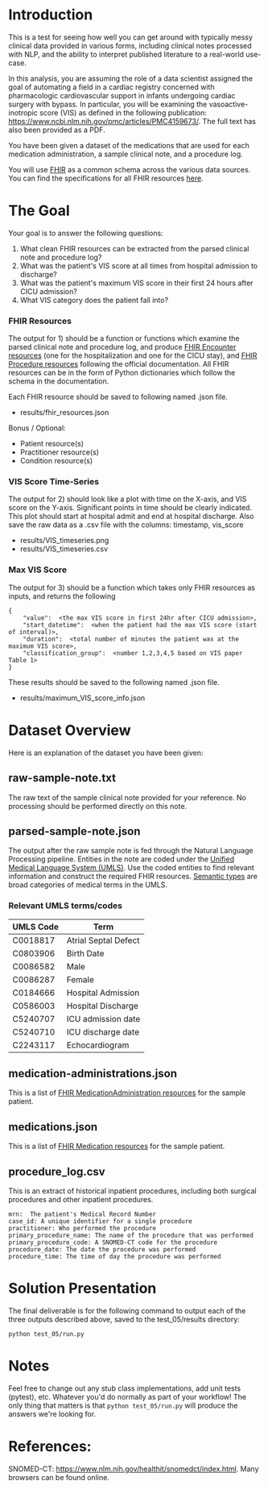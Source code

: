 # Introduction
This is a test for seeing how well you can get around with typically messy clinical data provided in various forms, including clinical notes processed with NLP, and the ability to interpret published literature to a real-world use-case.

In this analysis, you are assuming the role of a data scientist assigned the goal of automating a field in a cardiac registry concerned with pharmacologic cardiovascular support in infants undergoing cardiac surgery with bypass.  In particular, you will be examining the vasoactive-inotropic score (VIS) as defined in the following publication:  https://www.ncbi.nlm.nih.gov/pmc/articles/PMC4159673/.  The full text has also been provided as a PDF.

You have been given a dataset of the medications that are used for each medication administration, a sample clinical note, and a procedure log.

You will use [FHIR](https://www.hl7.org/fhir) as a common schema across the various data sources.  You can find the specifications for all FHIR resources [here](https://www.hl7.org/fhir/resourcelist.html).


# The Goal
Your goal is to answer the following questions:

 1. What clean FHIR resources can be extracted from the parsed clinical note and procedure log?
 2. What was the patient's VIS score at all times from hospital admission to discharge?
 3. What was the patient's maximum VIS score in their first 24 hours after CICU admission?
 4. What VIS category does the patient fall into?

### FHIR Resources
The output for 1) should be a function or functions which examine the parsed clinical note and procedure log, and produce [FHIR Encounter resources](https://www.hl7.org/fhir/encounter.html) (one for the hospitalization and one for the CICU stay), and [FHIR Procedure resources](https://www.hl7.org/fhir/procedure.html) following the official documentation.  All FHIR resources can be in the form of Python dictionaries which follow the schema in the documentation.

Each FHIR resource should be saved to following named .json file.
* results/fhir_resources.json

Bonus / Optional:
* Patient resource(s)
* Practitioner resource(s)
* Condition resource(s)

### VIS Score Time-Series
The output for 2) should look like a plot with time on the X-axis, and VIS score on the Y-axis.  Significant points in time should be clearly indicated.  This plot should start at hospital admit and end at hospital discharge.  Also save the raw data as a .csv file with the columns:  timestamp, vis_score

* results/VIS_timeseries.png
* results/VIS_timeseries.csv

### Max VIS Score
The output for 3) should be a function which takes only FHIR resources as inputs, and returns the following
```
{
    "value":  <the max VIS score in first 24hr after CICU admission>,
    "start_datetime":  <when the patient had the max VIS score (start of interval)>,
    "duration":  <total number of minutes the patient was at the maximum VIS score>,
    "classification_group":  <number 1,2,3,4,5 based on VIS paper Table 1>
}
```

These results should be saved to the following named .json file.
* results/maximum_VIS_score_info.json



# Dataset Overview
Here is an explanation of the dataset you have been given:


## raw-sample-note.txt
The raw text of the sample clinical note provided for your reference.  No processing should be performed directly on this note.

## parsed-sample-note.json
The output after the raw sample note is fed through the Natural Language Processing pipeline.  Entities in the note are coded under the [Unified Medical Language System (UMLS)](https://www.nlm.nih.gov/research/umls/index.html).  Use the coded entities to find relevant information and construct the required FHIR resources.  [Semantic types](https://metamap.nlm.nih.gov/Docs/SemanticTypes_2018AB.txt) are broad categories of medical terms in the UMLS.

### Relevant UMLS terms/codes

| UMLS Code | Term |
|----------|------------------------|
| C0018817 | Atrial Septal Defect   |
| C0803906 | Birth Date             |
| C0086582 | Male                   |
| C0086287 | Female                 |
| C0184666 | Hospital Admission     |
| C0586003 | Hospital Discharge     |
| C5240707 | ICU admission date     |
| C5240710 | ICU discharge date     |
| C2243117 | Echocardiogram         |


## medication-administrations.json
This is a list of [FHIR MedicationAdministration resources](https://www.hl7.org/fhir/medicationadministration.html) for the sample patient.

## medications.json
This is a list of [FHIR Medication resources](https://www.hl7.org/fhir/medication.html) for the sample patient.

## procedure_log.csv
This is an extract of historical inpatient procedures, including both surgical procedures and other inpatient procedures.

```
mrn:  The patient's Medical Record Number
case_id: A unique identifier for a single procedure
practitioner: Who performed the procedure
primary_procedure_name: The name of the procedure that was performed
primary_procedure_code: A SNOMED-CT code for the procedure
procedure_date: The date the procedure was performed
procedure_time: The time of day the procedure was performed
```


# Solution Presentation
The final deliverable is for the following command to output each of the three outputs described above, saved to the test_05/results directory:
```
python test_05/run.py
```

# Notes
Feel free to change out any stub class implementations, add unit tests (pytest), etc. Whatever 
you'd do normally as part of your workflow! The only thing that matters is that `python test_05/run.py`
will produce the answers we're looking for.


# References:
SNOMED-CT:  https://www.nlm.nih.gov/healthit/snomedct/index.html.  Many browsers can be found online.
